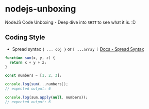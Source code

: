# nodejs-unboxing

NodeJS Code Unboxing - Deep dive into `SHIT` to see what it is. :D

## Coding Style

- Spread syntax `{ ... obj }` or `[ ...array ]` [Docs - Spread Syntax](https://developer.mozilla.org/en-US/docs/Web/JavaScript/Reference/Operators/Spread_syntax)

```js
function sum(x, y, z) {
  return x + y + z;
}

const numbers = [1, 2, 3];

console.log(sum(...numbers));
// expected output: 6

console.log(sum.apply(null, numbers));
// expected output: 6
```
